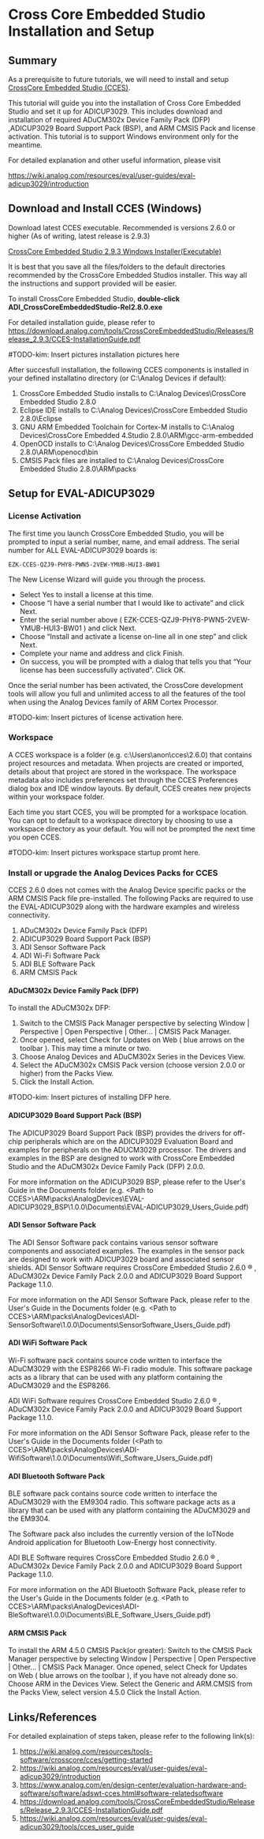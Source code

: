 # Cross Core Embedded Studio Installation and Setup

## Summary
As a prerequisite to future tutorials, we will need to install and setup [CrossCore Embedded Studio (CCES)](https://wiki.analog.com/resources/tools-software/crosscore/cces/getting-started).

This tutorial will guide you into the installation of Cross Core Embedded Studio and set it up for ADICUP3029.
This includes download and installation of required ADuCM302x Device Family Pack (DFP) ,ADICUP3029 Board Support Pack (BSP), and ARM CMSIS Pack and license activation. This tutorial is to support Windows environment only for the meantime.

For detailed explanation and other useful information, please visit

https://wiki.analog.com/resources/eval/user-guides/eval-adicup3029/introduction

## Download and Install CCES (Windows)

Download latest CCES executable. Recommended is versions 2.6.0 or higher
(As of writing, latest release is 2.9.3)

[CrossCore Embedded Studio 2.9.3 Windows Installer(Executable)](
http://download.analog.com/tools/CrossCoreEmbeddedStudio/Releases/Release_2.9.3/ADI_CrossCoreEmbeddedStudio-Rel2.9.3.exe)

It is best that you save all the files/folders to the default directories recommended by the CrossCore Embedded Studios installer. This way all the instructions and support provided will be easier.

To install CrossCore Embedded Studio, **double-click ADI_CrossCoreEmbeddedStudio-Rel2.8.0.exe**

For detailed installation guide, please refer to https://download.analog.com/tools/CrossCoreEmbeddedStudio/Releases/Release_2.9.3/CCES-InstallationGuide.pdf

#TODO-kim: Insert pictures installation pictures here

After succesfull installation, the following CCES components is installed in your defined installatino directory (or C:\Analog Devices if default):
1. CrossCore Embedded Studio installs to C:\Analog Devices\CrossCore Embedded Studio 2.8.0
2. Eclipse IDE installs to C:\Analog Devices\CrossCore Embedded Studio 2.8.0\Eclipse
3. GNU ARM Embedded Toolchain for Cortex-M installs to C:\Analog Devices\CrossCore Embedded 4.Studio 2.8.0\ARM\gcc-arm-embedded
4. OpenOCD installs to C:\Analog Devices\CrossCore Embedded Studio 2.8.0\ARM\openocd\bin
5. CMSIS Pack files are installed to C:\Analog Devices\CrossCore Embedded Studio 2.8.0\ARM\packs

## Setup for EVAL-ADICUP3029

### License Activation

The first time you launch CrossCore Embedded Studio, you will be prompted to input a serial number, name, and email address. The serial number for ALL EVAL-ADICUP3029 boards is:

`EZK-CCES-QZJ9-PHY8-PWN5-2VEW-YMUB-HUI3-BW01`

The New License Wizard will guide you through the process.

* Select Yes to install a license at this time.
* Choose “I have a serial number that I would like to activate” and click Next.
* Enter the serial number above ( EZK-CCES-QZJ9-PHY8-PWN5-2VEW-YMUB-HUI3-BW01 ) and click Next.
* Choose “Install and activate a license on-line all in one step” and click Next.
* Complete your name and address and click Finish.
* On success, you will be prompted with a dialog that tells you that “Your license has been successfully activated”. Click OK.

Once the serial number has been activated, the CrossCore development tools will allow you full and unlimited access to all the features of the tool when using the Analog Devices family of ARM Cortex Processor.

#TODO-kim: Insert pictures of license activation here.

### Workspace

A CCES workspace is a folder (e.g. c:\Users\anon\cces\2.6.0) that contains project resources and metadata. When projects are created or imported, details about that project are stored in the workspace. The workspace metadata also includes preferences set through the CCES Preferences dialog box and IDE window layouts. By default, CCES creates new projects within your workspace folder.

Each time you start CCES, you will be prompted for a workspace location. You can opt to default to a workspace directory by choosing to use a workspace directory as your default. You will not be prompted the next time you open CCES.

#TODO-kim: Insert pictures workspace startup promt here.

### Install or upgrade the Analog Devices Packs for CCES

CCES 2.6.0 does not comes with the Analog Device specific packs or the ARM CMSIS Pack file pre-installed. The following Packs are required to use the EVAL-ADICUP3029 along with the hardware examples and wireless connectivity.

1. ADuCM302x Device Family Pack (DFP)
2. ADICUP3029 Board Support Pack (BSP)
3. ADI Sensor Software Pack
4. ADI Wi-Fi Software Pack
5. ADI BLE Software Pack
6. ARM CMSIS Pack

#### ADuCM302x Device Family Pack (DFP)
To install the ADuCM302x DFP:

1. Switch to the CMSIS Pack Manager perspective by selecting Window | Perspective | Open Perspective | Other… | CMSIS Pack Manager.
2. Once opened, select Check for Updates on Web ( blue arrows on the toolbar ). This may time a minute or two.
3. Choose Analog Devices and ADuCM302x Series in the Devices View.
4. Select the ADuCM302x CMSIS Pack version (choose version 2.0.0 or higher) from the Packs View.
5. Click the Install Action.

#TODO-kim: Insert pictures of installing DFP here.

#### ADICUP3029 Board Support Pack (BSP)

The ADICUP3029 Board Support Pack (BSP) provides the drivers for off-chip peripherals which are on the ADICUP3029 Evaluation Board and examples for peripherals on the ADUCM3029 processor. The drivers and examples in the BSP are designed to work with CrossCore Embedded Studio and the ADuCM302x Device Family Pack (DFP) 2.0.0.

For more information on the ADICUP3029 BSP, please refer to the User's Guide in the Documents folder (e.g. \<Path to CCES>\ARM\packs\AnalogDevices\EVAL-ADICUP3029_BSP\1.0.0\Documents\EVAL-ADICUP3029_Users_Guide.pdf)

#### ADI Sensor Software Pack
The ADI Sensor Software pack contains various sensor software components and associated examples. The examples in the sensor pack are designed to work with ADICUP3029 board and associated sensor shields. ADI Sensor Software requires CrossCore Embedded Studio 2.6.0 ® , ADuCM302x Device Family Pack 2.0.0 and ADICUP3029 Board Support Package 1.1.0.

For more information on the ADI Sensor Software Pack, please refer to the User's Guide in the Documents folder (e.g. \<Path to CCES>\ARM\packs\AnalogDevices\ADI-SensorSoftware\1.0.0\Documents\SensorSoftware_Users_Guide.pdf)

#### ADI WiFi Software Pack
Wi-Fi software pack contains source code written to interface the ADuCM3029 with the ESP8266 Wi-Fi radio module. This software package acts as a library that can be used with any platform containing the ADuCM3029 and the ESP8266.

ADI WiFi Software requires CrossCore Embedded Studio 2.6.0 ® , ADuCM302x Device Family Pack 2.0.0 and ADICUP3029 Board Support Package 1.1.0.

For more information on the ADI Sensor Software Pack, please refer to the User's Guide in the Documents folder (\<Path to CCES>\ARM\packs\AnalogDevices\ADI-WifiSoftware\1.0.0\Documents\Wifi_Software_Users_Guide.pdf)

#### ADI Bluetooth Software Pack
BLE software pack contains source code written to interface the ADuCM3029 with the EM9304 radio. This software package acts as a library that can be used with any platform containing the ADuCM3029 and the EM9304.

The Software pack also includes the currently version of the IoTNode Android application for Bluetooth Low-Energy host connectivity.

ADI BLE Software requires CrossCore Embedded Studio 2.6.0 ® , ADuCM302x Device Family Pack 2.0.0 and ADICUP3029 Board Support Package 1.1.0.

For more information on the ADI Bluetooth Software Pack, please refer to the User's Guide in the Documents folder (e.g. \<Path to CCES>\ARM\packs\AnalogDevices\ADI-BleSoftware\1.0.0\Documents\BLE_Software_Users_Guide.pdf)

#### ARM CMSIS Pack
To install the ARM 4.5.0 CMSIS Pack(or greater):
Switch to the CMSIS Pack Manager perspective by selecting Window | Perspective | Open Perspective | Other… | CMSIS Pack Manager.
Once opened, select Check for Updates on Web ( blue arrows on the toolbar ), if you have not already done so.
Choose ARM in the Devices View.
Select the Generic and ARM.CMSIS from the Packs View, select version 4.5.0
Click the Install Action.

## Links/References
For detailed explaination of steps taken, please refer to the following link(s):

1. https://wiki.analog.com/resources/tools-software/crosscore/cces/getting-started
2. https://wiki.analog.com/resources/eval/user-guides/eval-adicup3029/introduction
3. https://www.analog.com/en/design-center/evaluation-hardware-and-software/software/adswt-cces.html#software-relatedsoftware
4. https://download.analog.com/tools/CrossCoreEmbeddedStudio/Releases/Release_2.9.3/CCES-InstallationGuide.pdf
5. https://wiki.analog.com/resources/eval/user-guides/eval-adicup3029/tools/cces_user_guide
